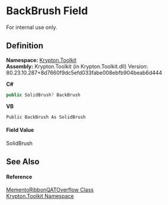 # BackBrush Field


For internal use only.



## Definition
**Namespace:** <a href="79d2eac2-21f4-54ff-7552-b20c33c30600.md">Krypton.Toolkit</a>  
**Assembly:** Krypton.Toolkit (in Krypton.Toolkit.dll) Version: 80.23.10.287+8d7660f9dc5efd033fabe008ebfb904beab6d444

**C#**
``` C#
public SolidBrush? BackBrush
```
**VB**
``` VB
Public BackBrush As SolidBrush
```



#### Field Value
SolidBrush

## See Also


#### Reference
<a href="15f6920b-918b-6cdf-a69f-5950c3e5b0f3.md">MementoRibbonQATOverflow Class</a>  
<a href="79d2eac2-21f4-54ff-7552-b20c33c30600.md">Krypton.Toolkit Namespace</a>  
